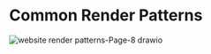 # Common Render Patterns

![website render patterns-Page-8 drawio](https://github.com/quangtruongdit/cc-render-patterns/assets/113823159/6ba940c1-a045-42d9-8e6b-1c95de5f22b1)
